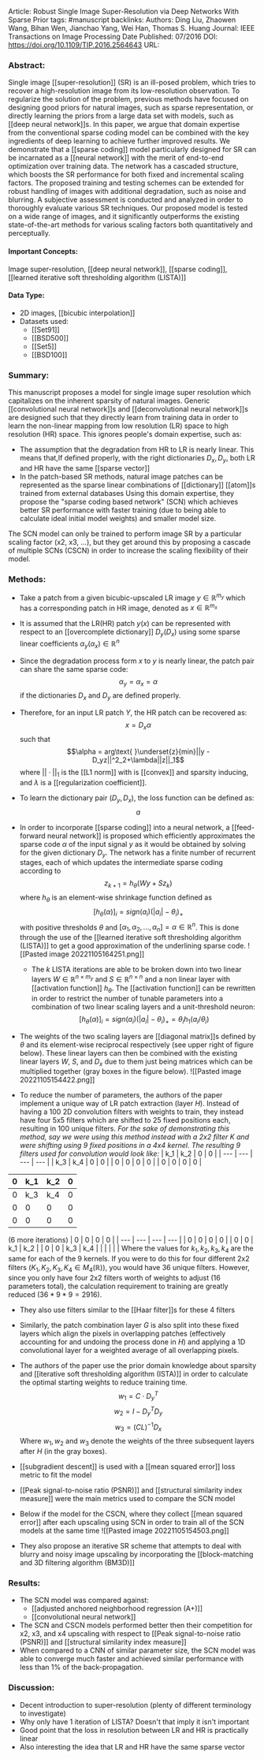 Article: Robust Single Image Super-Resolution via Deep Networks With Sparse Prior
tags: #manuscript 
backlinks:
Authors: Ding Liu, Zhaowen Wang, Bihan Wen, Jianchao Yang, Wei Han, Thomas S. Huang
Journal: IEEE Transactions on Image Processing
Date Published: 07/2016 
DOI: https://doi.org/10.1109/TIP.2016.2564643
URL: 

### Abstract:
Single image [[super-resolution]] (SR) is an ill-posed problem, which tries to recover a high-resolution image from its low-resolution observation. To regularize the solution of the problem, previous methods have focused on designing good priors for natural images, such as sparse representation, or directly learning the priors from a large data set with models, such as [[deep neural network]]s. In this paper, we argue that domain expertise from the conventional sparse coding model can be combined with the key ingredients of deep learning to achieve further improved results. We demonstrate that a [[sparse coding]] model particularly designed for SR can be incarnated as a [[neural network]] with the merit of end-to-end optimization over training data. The network has a cascaded structure, which boosts the SR performance for both fixed and incremental scaling factors. The proposed training and testing schemes can be extended for robust handling of images with additional degradation, such as noise and blurring. A subjective assessment is conducted and analyzed in order to thoroughly evaluate various SR techniques. Our proposed model is tested on a wide range of images, and it significantly outperforms the existing state-of-the-art methods for various scaling factors both quantitatively and perceptually.

#### Important Concepts:
Image super-resolution, [[deep neural network]], [[sparse coding]], [[learned iterative soft thresholding algorithm (LISTA)]]

#### Data Type:
- 2D images, [[bicubic interpolation]]
- Datasets used:
	- [[Set91]]
	- [[BSD500]]
	- [[Set5]]
	- [[BSD100]]


### Summary:
This manuscript proposes a model for single image super resolution which capitalizes on the inherent sparsity of natural images. Generic [[convolutional neural network]]s and [[deconvolutional neural network]]s are designed such that they directly learn from training data in order to learn the non-linear mapping from low resolution (LR) space to high resolution (HR) space. This ignores people's domain expertise, such as:
- The assumption that the degradation from HR to LR is nearly linear. This means that,If defined properly, with the right dictionaries $D_x,D_y$, both LR and HR have the same [[sparse vector]]
- In the patch-based SR methods, natural image patches can be represented as the sparse linear combinations of [[dictionary]] [[atom]]s trained from external databases
Using this domain expertise, they propose the "sparse coding based network" (SCN) which achieves better SR performance with faster training (due to being able to calculate ideal initial model weights) and smaller model size.

The SCN model can only be trained to perform image SR by a particular scaling factor (x2, x3, ...), but they get around this by proposing a cascade of multiple SCNs (CSCN) in order to increase the scaling flexibility of their model.


### Methods:
- Take a patch from a given bicubic-upscaled LR image $y \in \mathbb{R}^{m_y}$ which has a corresponding patch in HR image, denoted as $x\in \mathbb{R}^{m_x}$
- It is assumed that the LR(HR) patch $y(x)$ can be represented with respect to an [[overcomplete dictionary]] $D_y(D_x)$ using some sparse linear coefficients $\alpha_y(\alpha_x)\in \mathbb{R}^n$
- Since the degradation process form $x$ to $y$ is nearly linear, the patch pair can share the same sparse code: $$\alpha_y = \alpha_x = \alpha$$ if the dictionaries $D_x$ and $D_y$ are defined properly.
- Therefore, for an input LR patch $Y$, the HR patch can be recovered as: $$x = D_x\alpha$$ such that $$\alpha = arg\text{ }\underset{z}{min}||y - D_yz||^2_2+\lambda||z||_1$$ where $||\cdot||_1$ is the [[L1 norm]] with is [[convex]] and sparsity inducing, and $\lambda$ is a [[regularization coefficient]].
- To learn the dictionary pair $(D_y,D_x)$, the loss function can be defined as: $$a$$
- In order to incorporate [[sparse coding]] into a neural network, a [[feed-forward neural network]] is proposed which efficiently approximates the sparse code $\alpha$ of the input signal $y$ as it would be obtained by solving for the given dictionary $D_y$. The network has a finite number of recurrent stages, each of which updates the intermediate sparse coding according to $$z_{k+1} = h_\theta(Wy+Sz_k)$$ where $h_\theta$ is an element-wise shrinkage function defined as $$[h_\theta(\alpha)]_i = sign(a_i)(|a_i|-\theta_i)_+$$ with positive thresholds $\theta$ and $[\alpha_1,\alpha_2,...,\alpha_n]=\alpha\in \mathbb{R}^n$. This is done through the use of the [[learned iterative soft thresholding algorithm (LISTA)]] to get a good approximation of the underlining sparse code.
  ![[Pasted image 20221105164251.png]]

  - The $k$ LISTA iterations are able to be broken down into two linear layers $W \in \mathbb{R}^{n\times m_y}$ and $S \in \mathbb{R}^{n\times n}$ and a non linear layer with [[activation function]] $h_\theta$. The [[activation function]] can be rewritten in order to restrict the number of tunable parameters into a combination of two linear scaling layers and a unit-threshold neuron: $$[h_\theta(\alpha)]_i = sign(a_i)(|a_i|-\theta_i)_+ = \theta_ih_1(a_i/\theta_i)$$
- The weights of the two scaling layers are [[diagonal matrix]]s defined by $\theta$ and its element-wise reciprocal respectively (see upper right of figure below). These linear layers can then be combined with the existing linear layers $W$, $S$, and $D_x$ due to them just being matrices which can be multiplied together (gray boxes in the figure below).
  ![[Pasted image 20221105154422.png]]

- To reduce the number of parameters, the authors of the paper implement a unique way of LR patch extraction (layer $H$). Instead of having a 100 2D convolution filters with weights to train, they instead have four 5x5 filters which are shifted to 25 fixed positions each, resulting in 100 unique filters.
  *For the sake of demonstrating this method, say we were using this method instead with a 2x2 filter $K$ and were shifting using 9 fixed positions in a 4x4 kernel. The resulting 9 filters used for convolution would look like:*
| k_1 | k_2 | 0   | 0   |
| --- | --- | --- | --- |
| k_3 | k_4 | 0   | 0   |
| 0   | 0   | 0   | 0   |
| 0   | 0   | 0   | 0   |

| 0 | k_1 | k_2   | 0   |
| --- | --- | --- | --- |
| 0 | k_3 | k_4   | 0   |
| 0   | 0   | 0   | 0   |
| 0   | 0   | 0   | 0   |
(6 more iterations)
| 0   | 0   | 0   | 0   |
| --- | --- | --- | --- |
| 0   | 0   | 0   | 0   |
| 0   | 0   | k_1 | k_2 |
| 0   | 0   | k_3 | k_4 |
|     |     |     |     |
Where the values for $k_1,k_2, k_3,k_4$ are the same for each of the 9 kernels. If you were to do this for four different 2x2 filters ($K_1,K_2,K_3,K_4 \in M_4(\mathbb{R})$), you would have 36 unique filters. However, since you only have four 2x2 filters worth of weights to adjust (16 parameters total), the calculation requirement to training are greatly reduced ($36*9*9 = 2916$).
- They also use filters similar to the [[Haar filter]]s for these 4 filters
- Similarly, the patch combination layer $G$ is also split into these fixed layers which align the pixels in overlapping patches (effectively accounting for and undoing the process done in $H$) and applying a 1D convolutional layer for a weighted average of all overlapping pixels.
- The authors of the paper use the prior domain knowledge about sparsity and [[iterative soft thresholding algorithm (ISTA)]] in order to calculate the optimal starting weights to reduce training time.
$$w_1=C\cdot D_y^T$$$$w_2=I-D_y^TD_y$$$$w_3=(CL)^{-1}D_x$$
Where $w_1, w_2$ and $w_3$ denote the weights of the three subsequent layers after $H$ (in the gray boxes).
- [[subgradient descent]] is used with a [[mean squared error]] loss metric to fit the model
- [[Peak signal-to-noise ratio (PSNR)]] and [[structural similarity index measure]] were the main metrics used to compare the SCN model

- Below if the model for the CSCN, where they collect [[mean squared error]] after each upscaling using SCN in order to train all of the SCN models at the same time
![[Pasted image 20221105154503.png]]

- They also propose an iterative SR scheme that attempts to deal with blurry and noisy image upscaling by incorporating the [[block-matching and 3D filtering algorithm (BM3D)]]

### Results:
- The SCN model was compared against:
	- [[adjusted anchored neighborhood regression (A+)]]
	- [[convolutional neural network]]
- The SCN and CSCN models performed better then their competition for x2, x3, and x4 upscaling with respect to [[Peak signal-to-noise ratio (PSNR)]] and [[structural similarity index measure]]
- When compared to a CNN of similar parameter size, the SCN model was able to converge much faster and achieved similar performance with less than 1% of the back-propagation.

### Discussion:
- Decent introduction to super-resolution (plenty of different terminology to investigate)
- Why only have 1 iteration of LISTA? Doesn't that imply it isn't important
- Good point that the loss in resolution between LR and HR is practically linear
- Also interesting the idea that LR and HR have the same sparse vector